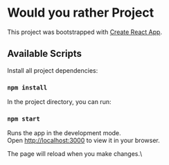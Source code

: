 # Would you rather Project

This project was bootstrapped with [Create React App](https://github.com/facebook/create-react-app).

## Available Scripts

Install all project dependencies:
### `npm install`

In the project directory, you can run:

### `npm start`

Runs the app in the development mode.\
Open [http://localhost:3000](http://localhost:3000) to view it in your browser.

The page will reload when you make changes.\

